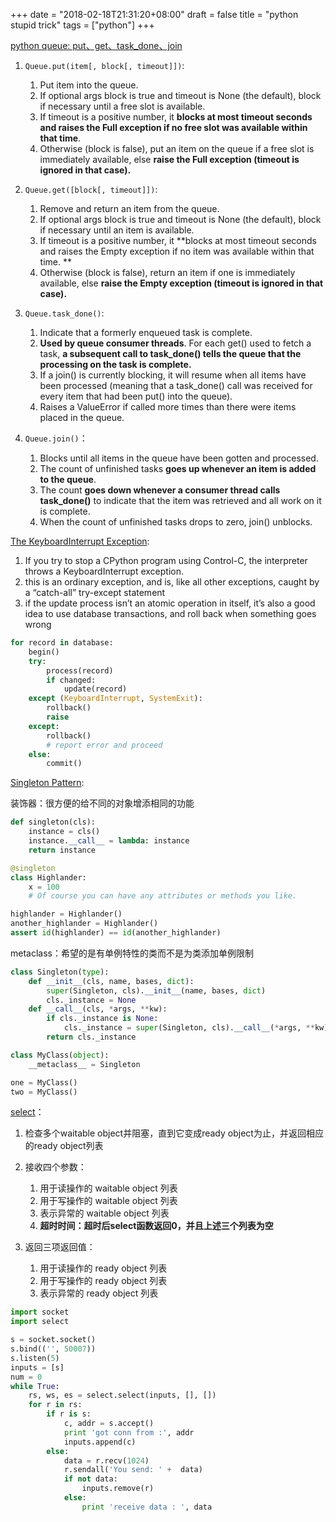 +++
date = "2018-02-18T21:31:20+08:00"
draft = false
title = "python stupid trick"
tags = ["python"]
+++

[python queue: put、get、task_done、join](https://docs.python.org/2/library/queue.html#Queue.Queue.join)

1. `Queue.put(item[, block[, timeout]])`:

    1. Put item into the queue. 
    2. If optional args block is true and timeout is None (the default), block if necessary until a free slot is available. 
    3. If timeout is a positive number, it **blocks at most timeout seconds and raises the Full exception if no free slot was available within that time**. 
    4. Otherwise (block is false), put an item on the queue if a free slot is immediately available, else **raise the Full exception (timeout is ignored in that case).**

2. `Queue.get([block[, timeout]])`:

    1. Remove and return an item from the queue. 
    2. If optional args block is true and timeout is None (the default), block if necessary until an item is available. 
    3. If timeout is a positive number, it **blocks at most timeout seconds and raises the Empty exception if no item was available within that time. **
    4. Otherwise (block is false), return an item if one is immediately available, else **raise the Empty exception (timeout is ignored in that case).**

3. `Queue.task_done()`:

    1. Indicate that a formerly enqueued task is complete. 
    2. **Used by queue consumer threads**. For each get() used to fetch a task, **a subsequent call to task_done() tells the queue that the processing on the task is complete.**
    3. If a join() is currently blocking, it will resume when all items have been processed (meaning that a task_done() call was received for every item that had been put() into the queue).
    4. Raises a ValueError if called more times than there were items placed in the queue.

4. `Queue.join()`：

    1. Blocks until all items in the queue have been gotten and processed.
    2. The count of unfinished tasks **goes up whenever an item is added to the queue**.
    3. The count **goes down whenever a consumer thread calls task_done()** to indicate that the item was retrieved and all work on it is complete.
    4. When the count of unfinished tasks drops to zero, join() unblocks.

[The KeyboardInterrupt Exception](http://effbot.org/zone/stupid-exceptions-keyboardinterrupt.htm):

1. If you try to stop a CPython program using Control-C, the interpreter throws a KeyboardInterrupt exception.
2. this is an ordinary exception, and is, like all other exceptions, caught by a “catch-all” try-except statement
3. if the update process isn’t an atomic operation in itself, it’s also a good idea to use database transactions, and roll back when something goes wrong

```python
for record in database:
    begin()
    try:
        process(record)
        if changed:
            update(record)
    except (KeyboardInterrupt, SystemExit):
        rollback()
        raise
    except:
        rollback()
        # report error and proceed
    else:
        commit()
```

[Singleton Pattern](https://py.windrunner.me/design-patterns/singleton.html):

装饰器：很方便的给不同的对象增添相同的功能

```python
def singleton(cls):
    instance = cls()
    instance.__call__ = lambda: instance
    return instance

@singleton
class Highlander:
    x = 100
    # Of course you can have any attributes or methods you like.

highlander = Highlander()
another_highlander = Highlander()
assert id(highlander) == id(another_highlander)
```

metaclass：希望的是有单例特性的类而不是为类添加单例限制

```python
class Singleton(type):
    def __init__(cls, name, bases, dict):
        super(Singleton, cls).__init__(name, bases, dict)
        cls._instance = None
    def __call__(cls, *args, **kw):
        if cls._instance is None:
            cls._instance = super(Singleton, cls).__call__(*args, **kw)
        return cls._instance

class MyClass(object):
    __metaclass__ = Singleton

one = MyClass()
two = MyClass()
```

[select](http://lvxiaoyu.com/static/posts/20170414.0.html)：

1. 检查多个waitable object并阻塞，直到它变成ready object为止，并返回相应的ready object列表
2. 接收四个参数：

    1. 用于读操作的 waitable object 列表
    2. 用于写操作的 waitable object 列表
    3. 表示异常的 waitable object 列表
    4. **超时时间：超时后select函数返回0，并且上述三个列表为空**

3. 返回三项返回值：

    1. 用于读操作的 ready object 列表
    2. 用于写操作的 ready object 列表
    3. 表示异常的 ready object 列表

```python
import socket
import select

s = socket.socket()
s.bind(('', 50007))
s.listen(5)
inputs = [s]
num = 0
while True:
    rs, ws, es = select.select(inputs, [], [])
    for r in rs:
        if r is s:
            c, addr = s.accept()
            print 'got conn from :', addr
            inputs.append(c)
        else:
            data = r.recv(1024)
            r.sendall('You send: ' +  data)
            if not data:
                inputs.remove(r)
            else:
                print 'receive data : ', data
```